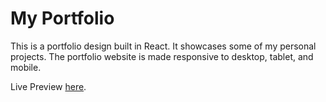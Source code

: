 # My Portfolio

This is a portfolio design built in React. It showcases some of my personal projects. The portfolio website is made responsive to desktop, tablet, and mobile.

Live Preview [here](https://letsgo12300.github.io/portfolio/).
